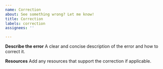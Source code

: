 ```yaml
---
name: Correction
about: See something wrong? Let me know!
title: Correction
labels: correction
assignees: ''

---
```


**Describe the error**
A clear and concise description of the error and how to correct it.

**Resources**
Add any resources that support the correction if applicable.
